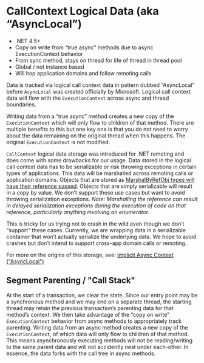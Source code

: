 ﻿# CallContext Logical Data (aka “AsyncLocal”)

* .NET 4.5+
* Copy on write from “true async” methods due to async ExecutionContext behavior
* From sync method, stays on thread for life of thread in thread pool
* Global / not instance based
* Will hop application domains and follow remoting calls 

Data is tracked via logical call context data in pattern dubbed “AsyncLocal” before `AsyncLocal` was created officially by Microsoft. Logical call context data will flow with the `ExecutionContext` across async and thread boundaries. 

Writing data from a “true async” method creates a new copy of the `ExecutionContext` which will only flow to children of that method. There are multiple benefits to this but one key one is that you do not need to worry about the data remaining on the original thread when this happens. The original `ExecutionContext` is not modified.

`CallContext` logical data storage was introduced for .NET remoting and does come with some drawbacks for our usage. Data stored in the logical call context data has to be serializable or risk throwing exceptions in certain types of applications. This data will be marshalled across remoting calls or application domains. Objects that are stored as [MarshalByRefObj types will have their reference passed](https://docs.microsoft.com/en-us/dotnet/standard/serialization/serialization-concepts#marshal-by-value). Objects that are simply serializable will result in a copy by value. We don’t support these use cases but want to avoid throwing serialization exceptions. *Note: Marshalling the reference can result in delayed serialization exceptions during the execution of code on that reference, particularly anything involving an enumerator.*

This is tricky for us trying not to crash in the wild even though we don’t “support” these cases. Currently, we are wrapping data in a serializable container that won’t actually serialize the underlying data. We hope to avoid crashes but don’t intend to support cross-app domain calls or remoting.

For more on the origins of this storage, see: [Implicit Async Context ("AsyncLocal")](http://blog.stephencleary.com/2013/04/implicit-async-context-asynclocal.html)

## Segment Parenting / "Call Stack"

At the start of a transaction, we clear the state. Since our entry point may be a synchronous method and we may end on a separate thread, the starting thread may retain the previous transaction’s parenting data for that method’s context. We then take advantage of the “copy on write” `ExecutionContext` behavior from async methods to appropriately track parenting. Writing data from an async method creates a new copy of the `ExecutionContext`, of which data will only flow to children of that method. This means asynchronously executing methods will not be reading/writing to the same parent data and will not accidently nest under each-other. In essence, the data forks with the call tree in async methods.


